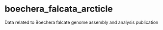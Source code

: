 # boechera_falcata_arcticle
Data related to Boechera falcate genome assembly and analysis publication
